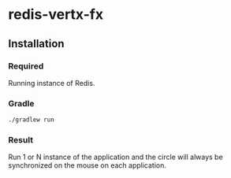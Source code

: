 # redis-vertx-fx

## Installation
### Required
Running instance of Redis.

### Gradle
```bash
./gradlew run
```
### Result
Run 1 or N instance of the application and the circle will always be synchronized on the mouse on each application.
